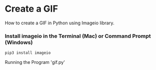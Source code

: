 # Create a GIF
How to create a GIF in Python using Imageio library.

###  Install imageio in the Terminal (Mac) or Command Prompt (Windows)

```
pip3 install imageio
```

 Running the Program 'gif.py'
 
